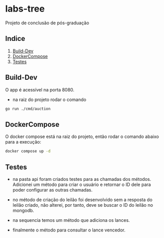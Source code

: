 # labs-tree

Projeto de conclusão de pós-graduação

## Indice
1. [Build-Dev](#build-dev)
2. [DockerCompose](#dockercompose)
3. [Testes](#testes)

## Build-Dev

O app é acessível na porta 8080.

- na raiz do projeto rodar o comando
```bash
go run ./cmd/auction
```

## DockerCompose

O docker compose está na raiz do projeto, então rodar o comando abaixo para a execução:

```bash
docker compose up -d
````

## Testes

- na pasta api foram criados testes para as chamadas dos métodos. Adicionei um método para criar o usuário e retornar o ID dele para poder configurar as outras chamadas.

- no método de criação do leilão foi desenvolvido sem a resposta do leilão criado, não alterei, por tanto, deve se buscar o ID do leilão no mongodb.

- na sequencia temos um método que adiciona os lances.

- finalmente o método para consultar o lance vencedor.
